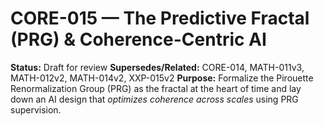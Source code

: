 # CORE-015 — The Predictive Fractal (PRG) & Coherence-Centric AI

**Status:** Draft for review
**Supersedes/Related:** CORE-014, MATH-011v3, MATH-012v2, MATH-014v2, XXP-015v2
**Purpose:** Formalize the Pirouette Renormalization Group (PRG) as the fractal at the heart of time and lay down an AI design that *optimizes coherence across scales* using PRG supervision.